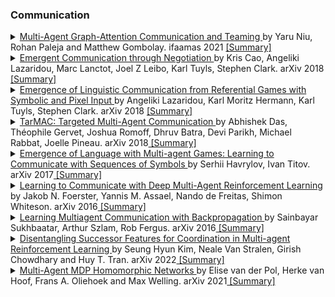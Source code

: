 ### Communication

<details> <summary> <a href="https://www.ifaamas.org/Proceedings/aamas2021/pdfs/p964.pdf"> Multi-Agent Graph-Attention Communication and Teaming </a>by Yaru Niu, Rohan Paleja and Matthew Gombolay. ifaamas 2021 <a href="https://www.Summary.so/instadeep/Multiagent-Learning-Basics-Challenges-and-Prospect-21cb7b4294b84a4188cafd184a3deed8"> [Summary] </a> </summary>  TODO: add abstract <br> - </details>

<details> <summary> <a href="https://arxiv.org/pdf/1804.03980"> Emergent Communication through Negotiation </a>by Kris Cao, Angeliki Lazaridou, Marc Lanctot, Joel Z Leibo, Karl Tuyls, Stephen Clark. arXiv 2018 <a href="https://www.Summary.so/instadeep/Multiagent-Learning-Basics-Challenges-and-Prospect-21cb7b4294b84a4188cafd184a3deed8"> [Summary] </a> </summary>  TODO: add abstract <br> - </details>

<details> <summary> <a href="https://arxiv.org/pdf/1804.03984"> Emergence of Linguistic Communication from Referential Games with Symbolic and Pixel Input </a>by Angeliki Lazaridou, Karl Moritz Hermann, Karl Tuyls, Stephen Clark. arXiv 2018 <a href="https://www.Summary.so/instadeep/Multiagent-Learning-Basics-Challenges-and-Prospect-21cb7b4294b84a4188cafd184a3deed8"> [Summary] </a> </summary>  TODO: add abstract <br> - </details>

<details> <summary> <a href="https://arxiv.org/pdf/1810.11187.pdf"> TarMAC: Targeted Multi-Agent Communication </a>by Abhishek Das, Théophile Gervet, Joshua Romoff, Dhruv Batra, Devi Parikh, Michael Rabbat, Joelle Pineau. arXiv 2018<a href="https://www.Summary.so/instadeep/Multiagent-Learning-Basics-Challenges-and-Prospect-21cb7b4294b84a4188cafd184a3deed8"> [Summary] </a> </summary>  TODO: add abstract <br> - </details>

<details> <summary> <a href="https://arxiv.org/pdf/1705.11192"> Emergence of Language with Multi-agent Games: Learning to Communicate with Sequences of Symbols </a>by Serhii Havrylov, Ivan Titov. arXiv 2017<a href="https://www.Summary.so/instadeep/Multiagent-Learning-Basics-Challenges-and-Prospect-21cb7b4294b84a4188cafd184a3deed8"> [Summary] </a> </summary>  TODO: add abstract <br> - </details>

<details> <summary> <a href="https://arxiv.org/pdf/1605.06676.pdf"> Learning to Communicate with Deep Multi-Agent Reinforcement Learning </a>by Jakob N. Foerster, Yannis M. Assael, Nando de Freitas, Shimon Whiteson. arXiv 2016<a href="https://www.Summary.so/instadeep/Multiagent-Learning-Basics-Challenges-and-Prospect-21cb7b4294b84a4188cafd184a3deed8"> [Summary] </a> </summary>  TODO: add abstract <br> - </details>

<details> <summary> <a href="https://arxiv.org/pdf/1605.07736.pdf"> Learning Multiagent Communication with Backpropagation </a>by Sainbayar Sukhbaatar, Arthur Szlam, Rob Fergus. arXiv 2016<a href="https://www.Summary.so/instadeep/Multiagent-Learning-Basics-Challenges-and-Prospect-21cb7b4294b84a4188cafd184a3deed8"> [Summary] </a> </summary>  TODO: add abstract <br> - </details>

<details> <summary> <a href="https://arxiv.org/abs/2202.07741"> Disentangling Successor Features for Coordination in Multi-agent Reinforcement Learning </a>by Seung Hyun Kim, Neale Van Stralen, Girish Chowdhary and Huy T. Tran. arXiv 2022<a href="https://www.Summary.so/instadeep/Multiagent-Learning-Basics-Challenges-and-Prospect-21cb7b4294b84a4188cafd184a3deed8"> [Summary] </a> </summary>  TODO: add abstract <br> - </details>

<details> <summary> <a href="https://arxiv.org/abs/2110.04495"> Multi-Agent MDP Homomorphic Networks </a>by Elise van der Pol, Herke van Hoof, Frans A. Oliehoek and Max Welling. arXiv 2021<a href="https://www.Summary.so/instadeep/Multiagent-Learning-Basics-Challenges-and-Prospect-21cb7b4294b84a4188cafd184a3deed8"> [Summary] </a> </summary>  TODO: add abstract <br> - </details>
